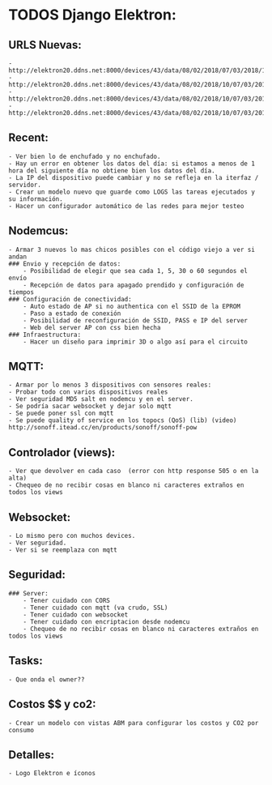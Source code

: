 # TODOS Django Elektron:

## URLS Nuevas:
	- http://elektron20.ddns.net:8000/devices/43/data/08/02/2018/07/03/2018/1/50/1/
	- http://elektron20.ddns.net:8000/devices/43/data/08/02/2018/10/07/03/2018/20/1/10/1/
	- http://elektron20.ddns.net:8000/devices/43/data/08/02/2018/10/07/03/2018/20/perhour/1/10/1/
	- http://elektron20.ddns.net:8000/devices/43/data/08/02/2018/10/07/03/2018/20/perday/1/10/1/


## Recent:
	- Ver bien lo de enchufado y no enchufado.
	- Hay un error en obtener los datos del día: si estamos a menos de 1 hora del siguiente día no obtiene bien los datos del día.
	- La IP del dispositivo puede cambiar y no se refleja en la iterfaz / servidor.
	- Crear un modelo nuevo que guarde como LOGS las tareas ejecutados y su información.
	- Hacer un configurador automático de las redes para mejor testeo

## Nodemcus:
	- Armar 3 nuevos lo mas chicos posibles con el código viejo a ver si andan
	### Envio y recepción de datos:
		- Posibilidad de elegir que sea cada 1, 5, 30 o 60 segundos el envío
		- Recepción de datos para apagado prendido y configuración de tiempos
	### Configuración de conectividad:
		- Auto estado de AP si no authentica con el SSID de la EPROM
		- Paso a estado de conexión
		- Posibilidad de reconfiguración de SSID, PASS e IP del server
		- Web del server AP con css bien hecha
	### Infraestructura:
		- Hacer un diseño para imprimir 3D o algo así para el circuito

## MQTT:
	- Armar por lo menos 3 dispositivos con sensores reales:
	- Probar todo con varios dispositivos reales
	- Ver seguridad MD5 salt en nodemcu y en el server.
	- Se podría sacar websocket y dejar solo mqtt
	- Se puede poner ssl con mqtt
	- Se puede quality of service en los topocs (QoS) (lib) (video) http://sonoff.itead.cc/en/products/sonoff/sonoff-pow

## Controlador (views):
	- Ver que devolver en cada caso  (error con http response 505 o en la alta)
	- Chequeo de no recibir cosas en blanco ni caracteres extraños en todos los views

## Websocket:
	- Lo mismo pero con muchos devices.
	- Ver seguridad.
	- Ver si se reemplaza con mqtt

## Seguridad:
	### Server:
		- Tener cuidado con CORS
		- Tener cuidado con mqtt (va crudo, SSL)
		- Tener cuidado con websocket
		- Tener cuidado con encriptacion desde nodemcu
		- Chequeo de no recibir cosas en blanco ni caracteres extraños en todos los views

## Tasks:
	- Que onda el owner??

## Costos $$ y co2:
	- Crear un modelo con vistas ABM para configurar los costos y CO2 por consumo

## Detalles:
	- Logo Elektron e íconos
